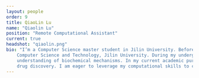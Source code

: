 ```yaml
---
layout: people
order: 9
title: QiaoLin Lu
name: "Qiaolin Lu"
position: "Remote Computational Assistant"
current: true
headshot: "qiaolin.png"
bio: "I’m a Computer Science master student in Jilin University. Before that, I hold a Bachelor’s degree from the School of Chemistry, with a double major in the School of 
    Computer Science and Technology, Jilin University. During my undergraduate years, I delved into  total synthesis in natural organic molecules which help me deepen my 
    understanding of biochemical mechanisms. In my current academic pursuit, I am particularly captivated by the intersection of deep learning, single-cell technologies, and 
    drug discovery. I am eager to leverage my computational skills to contribute to advancements in these fields. Outside the lab, I enjoy playing guitar and cooking.”"
---
```

